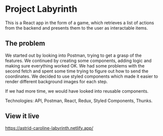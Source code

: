 # Project Labyrinth

This is a React app in the form of a game, which retrieves a list of actions from the backend and presents them to the user as interactable items.

## The problem

We started out by looking into Postman, trying to get a grasp of the features. We continued by creating some components, adding logic and making sure everything worked OK. We had some problems with the second fetch and spent some time trying to figure out how to send the coordinates. We decided to use styled components which made it easier to render different background images for each step.

If we had more time, we would have looked into reusable components.

Technologies: API, Postman, React, Redux, Styled Components, Thunks.

## View it live

https://astrid-caroline-labyrinth.netlify.app/
